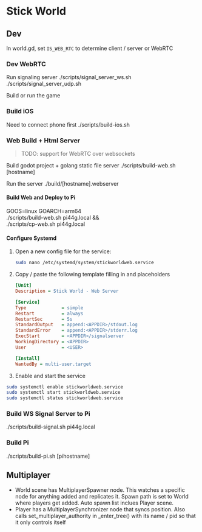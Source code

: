 # Stick World

## Dev

In world.gd, set `IS_WEB_RTC` to determine client / server or WebRTC

### Dev WebRTC

Run signaling server
./scripts/signal_server_ws.sh
./scripts/signal_server_udp.sh

Build or run the game

### Build iOS

Need to connect phone first
./scripts/build-ios.sh

### Web Build + Html Server

> TODO: support for WebRTC over websockets

Build godot project + golang static file server
./scripts/build-web.sh [hostname]

Run the server
./build/[hostname].webserver

#### Build Web and Deploy to Pi

GOOS=linux GOARCH=arm64 \
 ./scripts/build-web.sh pi44g.local && \
 ./scripts/cp-web.sh pi44g.local

#### Configure Systemd

1. Open a new config file for the service:

   ```sh
   sudo nano /etc/systemd/system/stickworldweb.service
   ```

1. Copy / paste the following template filling in <USER> and <APPDIR> placeholders

   ```ini
   [Unit]
   Description = Stick World - Web Server

   [Service]
   Type             = simple
   Restart          = always
   RestartSec       = 5s
   StandardOutput   = append:<APPDIR>/stdout.log
   StandardError    = append:<APPDIR>/stderr.log
   ExecStart        = <APPDIR>/signalserver
   WorkingDirectory = <APPDIR>
   User             = <USER>

   [Install]
   WantedBy = multi-user.target
   ```

1. Enable and start the service

```sh
sudo systemctl enable stickworldweb.service
sudo systemctl start stickworldweb.service
sudo systemctl status stickworldweb.service
```

### Build WS Signal Server to Pi

./scripts/build-signal.sh pi44g.local

### Build Pi

./scripts/build-pi.sh [pihostname]

## Multiplayer

- World scene has MultiplayerSpawner node. This watches a specific node for anything added and replicates it. Spawn path is set to World where players get added. Auto spawn list inclues Player scene.
- Player has a MultiplayerSynchronizer node that syncs position. Also calls set_multiplayer_authority in \_enter_tree() with its name / pid so that it only controls itself
